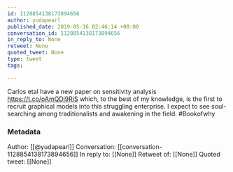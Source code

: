 ```yaml
---
id: 1128854138173894656
author: yudapearl
published_date: 2019-05-16 02:46:14 +00:00
conversation_id: 1128854138173894656
in_reply_to: None
retweet: None
quoted_tweet: None
type: tweet
tags:

---
```


Carlos etal have a new paper on sensitivity analysis https://t.co/oAmQDi9RiS which, to the best of my knowledge, is the first to recruit graphical models into this struggling enterprise. I expect to see soul-searching among traditionalists and awakening in the field. #Bookofwhy

### Metadata

Author: [[@yudapearl]]
Conversation: [[conversation-1128854138173894656]]
In reply to: [[None]]
Retweet of: [[None]]
Quoted tweet: [[None]]
